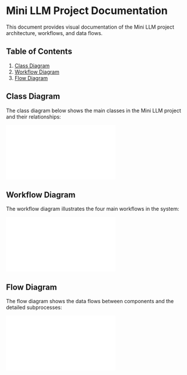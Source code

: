 # Mini LLM Project Documentation

This document provides visual documentation of the Mini LLM project architecture, workflows, and data flows.

## Table of Contents

1. [Class Diagram](#class-diagram)
2. [Workflow Diagram](#workflow-diagram)
3. [Flow Diagram](#flow-diagram)

## Class Diagram

The class diagram below shows the main classes in the Mini LLM project and their relationships:

![Class Diagram](class_diagram.md)

## Workflow Diagram

The workflow diagram illustrates the four main workflows in the system:

![Workflow Diagram](workflow_diagram.md)

## Flow Diagram

The flow diagram shows the data flows between components and the detailed subprocesses:

![Flow Diagram](flow_diagram.md)
